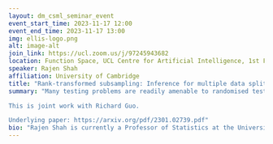 ```yaml
---
layout: dm_csml_seminar_event
event_start_time: 2023-11-17 12:00
event_end_time: 2023-11-17 13:00
img: ellis-logo.png
alt: image-alt
join_link: https://ucl.zoom.us/j/97245943682
location: Function Space, UCL Centre for Artificial Intelligence, 1st Floor, 90 High Holborn, London WC1V 6BH
speaker: Rajen Shah
affiliation: University of Cambridge
title: "Rank-transformed subsampling: Inference for multiple data splitting and exchangeable p-values"
summary: "Many testing problems are readily amenable to randomised tests such as those employing data splitting, which divide the data into disjoint parts for separate purposes. However despite their usefulness in principle, randomised tests have obvious drawbacks. Firstly, two analyses of the same dataset may lead to different results. Secondly, the test typically loses power because it does not fully utilise the entire sample. As a remedy to these drawbacks, we study how to combine the test statistics or p-values resulting from multiple random realisations such as through random data splits. We introduce rank-transformed subsampling as a general method for delivering large sample inference about the combined statistic or p-value under mild assumptions. We apply our methodology to a range of problems, including testing unimodality in high-dimensional data, testing goodness-of-fit of parametric quantile regression models, testing no direct effect in a sequentially randomised trial and calibrating cross-fit double machine learning confidence intervals. For the latter, our method improves coverage in finite samples and for the testing problems, our method is able to derandomise and improve power. Moreover, in contrast to existing p-value aggregation schemes that can be highly conservative, our method enjoys type-I error control that asymptotically approaches the nominal level.

This is joint work with Richard Guo.

Underlying paper: https://arxiv.org/pdf/2301.02739.pdf"
bio: "Rajen Shah is currently a Professor of Statistics at the University of Cambridge having obtained his PhD there in 2014. He research interests include high-dimensional and nonparametric statistics and causal inference."
---
```

